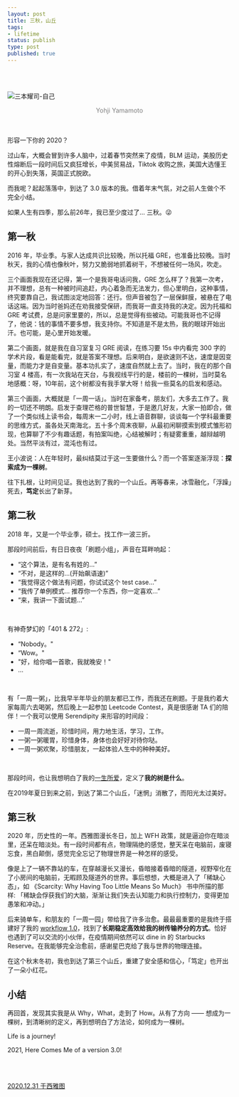 ```yaml
--- 
layout: post
title: 三秋，山丘
tags: 
- lifetime
status: publish
type: post
published: true
---
```


<br>
<br>

![三本耀司-自己](https://i.imgur.com/UxKjNlF.jpg)

<center><font color="grey"> Yohji Yamamoto </font>  </center>


<br>
<br>

形容一下你的 2020？

过山车，大概会冒到许多人脑中，过着春节突然来了疫情，BLM 运动，美股历史性熔断后一段时间后又疯狂增长，中美贸易战，Tiktok 收购之旅，美国大选懂王的开心到失落，英国正式脱欧。

而我呢？起起落落中，到达了 3.0 版本的我。借着年末气氛，对之前人生做个不完全小结。

如果人生有四季，那么前26年，我已至少度过了... 三秋。😜

## 第一秋

2016 年，毕业季。与家人达成共识比较晚，所以托福 GRE，也准备比较晚。当时秋天，我的心情也像秋叶，努力又脆弱地抓着树干，不想被任何一场风，吹走。

三个画面我现在还记得，第一个是我哥电话问我，GRE 怎么样了？我第一次考，并不理想，总有一种被时间追赶，内心着急而无法发力，但心里明白，这种事情，终究要靠自己，我试图淡定地回答：还行。但声音被包了一层保鲜膜，被悬在了电话这端。因为当时爸妈还在劝我接受保研，而我哥一直支持我的决定。因为托福和 GRE 考试费，总是问家里要的，所以，总是觉得有些被动。可能我哥也不记得了，他说：钱的事情不要多想，我支持你。不知道是不是太热，我的眼球开始出汗。也可能，是心里开始发暖。

第二个画面，就是我在自习室复习 GRE 阅读，在练习要 15s 中内看完 300 字的学术片段，看是能看完，就是答案不理想。后来明白，是欲速则不达，速度是因变量，而能力才是自变量。基本功扎实了，速度自然就上去了。当时，我在的那个自习室 4 楼高，有一次我站在天台，与我视线平行的是，楼前的一棵树，当时莫名地感概：呀，10年前，这个树都没有我手掌大呀！给我一些莫名的启发和感动。

第三个画面，大概就是「一周一话」。当时在家备考，朋友们，大多去工作了。我的一切还不明朗。启发于查理芒格的普世智慧，于是邀几好友，大家一拍即合，做了一个类似线上读书会，每周末一二小时，线上语音群聊，谈谈每一个学科最重要的思维方式，虽各处天南海北，五十多个周末夜聊，从最初闲聊摸索到模式雏形初现，也算聊了不少有趣话题，有拍案叫绝，心结被解时；有疑雾重重，越辩越明处。当然平淡有过，混沌也有过。

王小波说：人在年轻时，最纠结莫过于这一生要做什么？而一个答案逐渐浮现：**探索成为一棵树**。

往下扎根，让时间见证。我也达到了我的一个山丘。再等春来，冰雪融化，「浮躁」死去，**笃定**长出了新芽。

## 第二秋

2018 年，又是一个毕业季，硕士。找工作一波三折。

那段时间前后，有日日夜夜「刷题小组」，声音在耳畔响起：

* “这个算法，是有名有姓的…”
* “不对，是这样的…(开始飙语速)”
* “我觉得这个做法有问题，你试试这个 test case…”
* “我传了单例模式… 推荐你一个东西，你一定喜欢…”
* “来，我讲一下面试题…” <br>
<br>

有神奇梦幻的「401 & 272」:

* “Nobody。"
* “Wow。"
* "好，给你唱一首歌，我就晚安！"
* ... <br>
<br>

有「一周一粥」，比我早半年毕业的朋友都已工作，而我还在刷题。于是我约着大家每周六去喝粥，然后晚上一起参加 Leetcode Contest，真是很感谢 TA 们的陪伴！一个我可以使用 Serendipity 来形容的时间段：

* 一周一周流逝，珍惜时间，用力地生活，学习，工作。
* 一粥一粥暖胃，珍惜身体，身体也会好好对待你哒。
* 一周一粥欢聚，珍惜朋友，一起体验人生中的种种美好。<br>
<br>

那段时间，也让我想明白了我的[一生所爱](https://willwang.cc/2019/01/life-README)，定义了**我的树是什么**。

在2019年夏日到来之前，到达了第二个山丘，「迷惘」消散了，而阳光太过美好。

## 第三秋

2020 年，历史性的一年。西雅图漫长冬日，加上 WFH 政策，就是逼迫你在暗淡里，还呆在暗淡处。有一段时间都有点，物理隔绝的感觉，整天呆在电脑前，废寝忘食，黑白颠倒，感觉完全忘记了物理世界是一种怎样的感受。

像是上了一辆不靠站的车，在穿越漫长又漫长，昏暗接着昏暗的隧道，视野窄化在了小房间的电脑前，无暇顾及隧道外的世界。事后想想，大概是进入了「稀缺心态」，如 《Scarcity: Why Having Too Little Means So Much》 书中所描的那样: 「稀缺会俘获我们的大脑，渐渐让我们失去认知能力和执行控制力，变得更加愚笨和冲动。」

后来骑单车，和朋友的「一周一园」带给我了许多治愈。最最最重要的是我终于搭建好了我的 [workflow 1.0](https://github.com/willwang-x/workflow)，找到了**长期稳定高效给我的树传输养分的方式**。恰好也遇到了可以交流的小伙伴，在疫情期间依然可以 dine in 的 Starbucks Reserve。在我能够完全治愈前，感谢星巴克给了我与世界的物理连接。

在这个秋末冬初，我也到达了第三个山丘，重建了安全感和信心，「笃定」也开出了一朵小红花。

## 小结

再回首，发现其实我是从 Why，What，走到了 How。从有了方向 —— 想成为一棵树，到清晰树的定义，再到想明白了方法论，如何成为一棵树。

Life is a journey! 

2021, Here Comes Me of a version 3.0!

<br>
<br>


[2020.12.31 于西雅图](https://github.githistory.xyz/willwang-x/willwang-x.github.io/blob/master/_posts/blogs/2020-12-31-3-fall-and-rise.md)